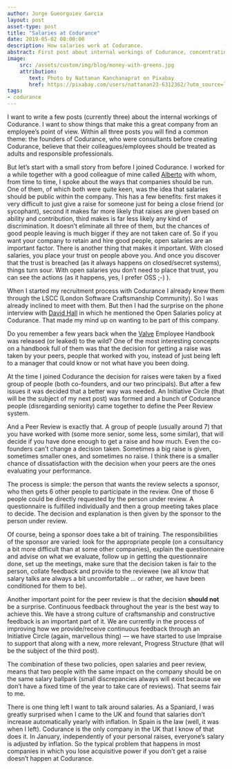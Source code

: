 ```yaml
---
author: Jorge Gueorguiev Garcia
layout: post
asset-type: post
title: "Salaries at Codurance"
date: 2019-05-02 08:00:00
description: How salaries work at Codurance.
abstract: First post about internal workings of Codurance, concentrating on salaires.
image: 
    src: /assets/custom/img/blog/money-with-greens.jpg
    attribution:
       text: Photo by Nattanan Kanchanaprat on Pixabay
       href: https://pixabay.com/users/nattanan23-6312362/?utm_source=link-attribution&utm_medium=referral&utm_campaign=image&utm_content=2696228
tags: 
- codurance
---
```


I want to write a few posts (currently three) about the internal workings of Codurance. I want to show things that make this a great company from an employee’s point of view. Within all three posts you will find a common theme: the founders of Codurance, who were consultants before creating Codurance, believe that their colleagues/employees should be treated as adults and responsible professionals.

But let’s start with a small story from before I joined Codurance. I worked for a while together with a good colleague of mine called [Alberto](https://www.linkedin.com/in/alberto-de-la-ossa-olivares-a19a7b44/) with whom, from time to time, I spoke about the ways that companies should be run. One of them, of which both were quite keen, was the idea that salaries should be public within the company. This has a few benefits: first makes it very difficult to just give a raise for someone just for being a close friend (or sycophant), second it makes far more likely that raises are given based on ability and contribution, third makes is far less likely any kind of discrimination. It doesn’t eliminate all three of them, but the chances of good people leaving is much bigger if they are not taken care of. So if you want your company to retain and hire good people, open salaries are an important factor. There is another thing that makes it important. With closed salaries, you place your trust on people above you. And once you discover that the trust is breached (as it always happens on closed/secret systems), things turn sour. With open salaries you don’t need to place that trust, you can see the actions (as it happens, yes, I prefer OSS ;-) ).

When I started my recruitment process with Codurance I already knew them through the LSCC (London Software Craftsmanship Community). So I was already inclined to meet with them. But then I had the surprise on the phone interview with [David Hall](https://www.linkedin.com/in/davidgrahamhall/) in which he mentioned the Open Salaries policy at Codurance. That made my mind up on wanting to be part of this company.

Do you remember a few years back when the [Valve](https://www.valvesoftware.com/en/) Employee Handbook was released (or leaked) to the wild? One of the most interesting concepts on a handbook full of them was that the decision for getting a raise was taken by your peers, people that worked with you, instead of just being left to a manager that could know or not what have you been doing.

At the time I joined Codurance the decision for raises were taken by a fixed group of people (both co-founders, and our two principals). But after a few issues it was decided that a better way was needed. An Initiative Circle (that will be the subject of my next post) was formed and a bunch of Codurance people (disregarding seniority) came together to define the Peer Review system.

And a Peer Review is exactly that. A group of people (usually around 7) that you have worked with (some more senior, some less, some similar), that will decide if you have done enough to get a raise and how much. Even the co-founders can’t change a decision taken. Sometimes a big raise is given, sometimes smaller ones, and sometimes no raise. I think there is a smaller chance of dissatisfaction with the decision when your peers are the ones evaluating your performance.

The process is simple: the person that wants the review selects a sponsor, who then gets 6 other people to participate in the review. One of those 6 people could be directly requested by the person under review. A questionnaire is fulfilled individually and then a group meeting takes place to decide. The decision and explanation is then given by the sponsor to the person under review.

Of course, being a sponsor does take a bit of training. The responsibilities of the sponsor are varied: look for the appropriate people (on a consultancy a bit more difficult than at some other companies), explain the questionnaire and advise on what we evaluate, follow up in getting the questionnaire done, set up the meetings, make sure that the decision taken is fair to the person, collate feedback and provide to the reviewee (we all know that salary talks are always a bit uncomfortable ... or rather, we have been conditioned for them to be).

Another important point for the peer review is that the decision **should not** be a surprise. Continuous feedback throughout the year is the best way to achieve this. We have a strong culture of craftsmanship and constructive feedback is an important part of it. We are currently in the process of improving how we provide/receive continuous feedback through an Initiative Circle (again, marvellous thing) — we have started to use Impraise to support that along with a new, more relevant, Progress Structure (that will be the subject of the third post).

The combination of these two policies, open salaries and peer review, means that two people with the same impact on the company should be on the same salary ballpark (small discrepancies always will exist because we don’t have a fixed time of the year to take care of reviews). That seems fair to me. 

There is one thing left I want to talk around salaries. As a Spaniard, I was greatly surprised when I came to the UK and found that salaries don’t increase automatically yearly with inflation. In Spain is the law (well, it was when I left). Codurance is the only company in the UK that I know of that does it. In January, independently of your personal raises, everyone’s salary is adjusted by inflation. So the typical problem that happens in most companies in which you lose acquisitive power if you don’t get a raise doesn’t happen at Codurance.
